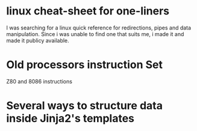 # linux cheat-sheet for one-liners
I was searching for a linux quick reference for redirections, pipes and data manipulation. 
Since i was unable to find one that suits me, i made it and made it publicy available.

# Old processors instruction Set
Z80 and 8086 instructions

 
# Several ways to structure data inside Jinja2's templates
